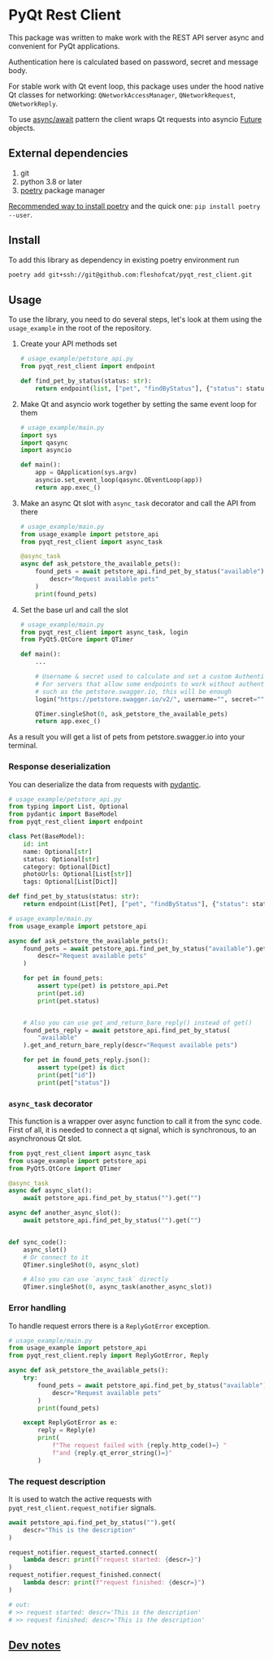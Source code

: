 # PyQt Rest Client

This package was written to make work with the REST API server async and convenient for PyQt applications.

Authentication here is calculated based on password, secret and message body.

For stable work with Qt event loop, this package uses under the hood native Qt classes for networking: `QNetworkAccessManager`, `QNetworkRequest`, `QNetworkReply`.

To use [async/await](https://iximiuz.com/en/posts/from-callback-hell-to-async-await-heaven/) pattern the client wraps Qt requests into asyncio [Future](https://docs.python.org/3/library/asyncio-future.html) objects.

## External dependencies

1. git
1. python 3.8 or later
1. [poetry](https://python-poetry.org/) package manager

[Recommended way to install poetry](https://python-poetry.org/docs/#installation) and the quick one: `pip install poetry --user`.

## Install

To add this library as dependency in existing poetry environment run

``` bash
poetry add git+ssh://git@github.com:fleshofcat/pyqt_rest_client.git
```

## Usage

To use the library, you need to do several steps, let's look at them using the `usage_example` in the root of the repository.

1. Create your API methods set

    ``` python
    # usage_example/petstore_api.py
    from pyqt_rest_client import endpoint

    def find_pet_by_status(status: str):
        return endpoint(list, ["pet", "findByStatus"], {"status": status})
    ```

1. Make Qt and asyncio work together by setting the same event loop for them

    ``` python
    # usage_example/main.py
    import sys
    import qasync
    import asyncio

    def main():
        app = QApplication(sys.argv)
        asyncio.set_event_loop(qasync.QEventLoop(app))
        return app.exec_()
    ```

1. Make an async Qt slot with `async_task` decorator and call the API from there

    ``` python
    # usage_example/main.py
    from usage_example import petstore_api
    from pyqt_rest_client import async_task

    @async_task
    async def ask_petstore_the_available_pets():
        found_pets = await petstore_api.find_pet_by_status("available").get(
            descr="Request available pets"
        )
        print(found_pets)
    ```

1. Set the base url and call the slot

    ``` python
    # usage_example/main.py
    from pyqt_rest_client import async_task, login
    from PyQt5.QtCore import QTimer

    def main():
        ...

        # Username & secret used to calculate and set a custom Authentication header
        # For servers that allow some endpoints to work without authentication,
        # such as the petstore.swagger.io, this will be enough
        login("https://petstore.swagger.io/v2/", username="", secret="")

        QTimer.singleShot(0, ask_petstore_the_available_pets)
        return app.exec_()
    ```

As a result you will get a list of pets from petstore.swagger.io into your terminal.

### Response deserialization

You can deserialize the data from requests with [pydantic](https://pydantic-docs.helpmanual.io/).

``` python
# usage_example/petstore_api.py
from typing import List, Optional
from pydantic import BaseModel
from pyqt_rest_client import endpoint

class Pet(BaseModel):
    id: int
    name: Optional[str]
    status: Optional[str]
    category: Optional[Dict]
    photoUrls: Optional[List[str]]
    tags: Optional[List[Dict]]

def find_pet_by_status(status: str):
    return endpoint(List[Pet], ["pet", "findByStatus"], {"status": status})
```

``` python
# usage_example/main.py
from usage_example import petstore_api

async def ask_petstore_the_available_pets():
    found_pets = await petstore_api.find_pet_by_status("available").get(
        descr="Request available pets"
    )

    for pet in found_pets:
        assert type(pet) is petstore_api.Pet
        print(pet.id)
        print(pet.status)


    # Also you can use get_and_return_bare_reply() instead of get()
    found_pets_reply = await petstore_api.find_pet_by_status(
        "available"
    ).get_and_return_bare_reply(descr="Request available pets")

    for pet in found_pets_reply.json():
        assert type(pet) is dict
        print(pet["id"])
        print(pet["status"])
```

### `async_task` decorator

This function is a wrapper over async function to call it from the sync code. First of all, it is needed to connect a qt signal, which is synchronous, to an asynchronous Qt slot.

``` python
from pyqt_rest_client import async_task
from usage_example import petstore_api
from PyQt5.QtCore import QTimer

@async_task
async def async_slot():
    await petstore_api.find_pet_by_status("").get("")

async def another_async_slot():
    await petstore_api.find_pet_by_status("").get("")


def sync_code():
    async_slot()
    # Or connect to it
    QTimer.singleShot(0, async_slot)

    # Also you can use `async_task` directly
    QTimer.singleShot(0, async_task(another_async_slot))
```

### Error handling

To handle request errors there is a `ReplyGotError` exception.

``` python
# usage_example/main.py
from usage_example import petstore_api
from pyqt_rest_client.reply import ReplyGotError, Reply

async def ask_petstore_the_available_pets():
    try:
        found_pets = await petstore_api.find_pet_by_status("available").get(
            descr="Request available pets"
        )
        print(found_pets)

    except ReplyGotError as e:
        reply = Reply(e)
        print(
            f"The request failed with {reply.http_code()=} "
            f"and {reply.qt_error_string()=}"
        )
```

### The request description

It is used to watch the active requests with `pyqt_rest_client.request_notifier` signals.

``` python
await petstore_api.find_pet_by_status("").get(
    descr="This is the description"
)

request_notifier.request_started.connect(
    lambda descr: print(f"request started: {descr=}")
)
request_notifier.request_finished.connect(
    lambda descr: print(f"request finished: {descr=}")
)

# out:
# >> request started: descr='This is the description'
# >> request finished: descr='This is the description'
```

## [Dev notes](doc/dev_notes.md)
